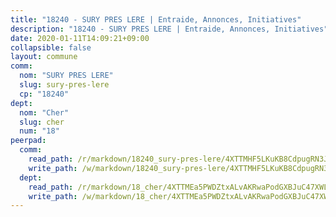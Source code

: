 ```yaml
---
title: "18240 - SURY PRES LERE | Entraide, Annonces, Initiatives"
description: "18240 - SURY PRES LERE | Entraide, Annonces, Initiatives"
date: 2020-01-11T14:09:21+09:00
collapsible: false
layout: commune
comm:
  nom: "SURY PRES LERE"
  slug: sury-pres-lere
  cp: "18240"
dept:
  nom: "Cher"
  slug: cher
  num: "18"
peerpad:
  comm:
    read_path: /r/markdown/18240_sury-pres-lere/4XTTMHF5LKuKB8CdpugRN3J3z3FqYgoPoMWySxSPHT7bQL3DE
    write_path: /w/markdown/18240_sury-pres-lere/4XTTMHF5LKuKB8CdpugRN3J3z3FqYgoPoMWySxSPHT7bQL3DE-K3TgTrJHtkByZCj11Ueffj9jx4CPkYrRbm7xPj2q1i7SXRGzHzwLMvhUXAevwZiJzrzA8DM4ugdvV284asKLXTNfi8L1r6pUircqi3DjPJJTtLKuubJfdK7qo5tnmkwbRk7WE7Ta
  dept:
    read_path: /r/markdown/18_cher/4XTTMEa5PWDZtxALvAKRwaPodGXBJuC47XWLMLZ5hCaMSik3w
    write_path: /w/markdown/18_cher/4XTTMEa5PWDZtxALvAKRwaPodGXBJuC47XWLMLZ5hCaMSik3w-K3TgTvT6tiupPRTeoV2zMggT6E77BmY6Zeeqwk1pvv6Bfo4GHKoyLD2hQDLMcNajnfixB5aDgngmFZba1jsFtXhXJhkZaMz5Fno5UjuUU6mkQFXv9cWu6FJLmGRziLMtgTSufDeD
---
```


